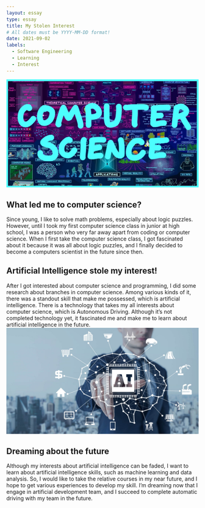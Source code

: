 ```yaml
---
layout: essay
type: essay
title: My Stolen Interest
# All dates must be YYYY-MM-DD format!
date: 2021-09-02
labels:
  - Software Engineering
  - Learning
  - Interest
---
```


<img src="../images/cs.png">

## What led me to computer science?

Since young, I like to solve math problems, especially about logic puzzles. However, until I took my first computer science class in junior at high school, I was a person who very far away apart from coding or computer science. When I first take the computer science class, I got fascinated about it because it was all about logic puzzles, and I finally decided to become a computers scientist in the future since then. 

## Artificial Intelligence stole my interest!

After I got interested about computer science and programming, I did some research about branches in computer science. Among various kinds of it, there was a standout skill that make me possessed, which is artificial intelligence. There is a technology that takes my all interests about computer science, which is Autonomous Driving. Although it’s not completed technology yet, it fascinated me and make me to learn about artificial intelligence in the future.
<img class="ui medium right floated image" src="../images/AI.png">

## Dreaming about the future

Although my interests about artificial intelligence can be faded, I want to learn about artificial intelligence skills, such as machine learning and data analysis. So, I would like to take the relative courses in my near future, and I hope to get various experiences to develop my skill. I’m dreaming now that I engage in artificial development team, and I succeed to complete automatic driving with my team in the future. 
